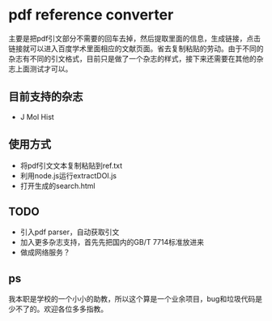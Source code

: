 # pdf reference converter
主要是把pdf引文部分不需要的回车去掉，然后提取里面的信息，生成链接，点击链接就可以进入百度学术里面相应的文献页面。省去复制粘贴的劳动。由于不同的杂志有不同的引文格式，目前只是做了一个杂志的样式，接下来还需要在其他的杂志上面测试才可以。

## 目前支持的杂志
- J Mol Hist

## 使用方式
- 将pdf引文文本复制粘贴到ref.txt
- 利用node.js运行extractDOI.js
- 打开生成的search.html

## TODO
- 引入pdf parser，自动获取引文
- 加入更多杂志支持，首先先把国内的GB/T 7714标准放进来
- 做成网络服务？

## ps
我本职是学校的一个小小的助教，所以这个算是一个业余项目，bug和垃圾代码是少不了的。欢迎各位多多指教。
